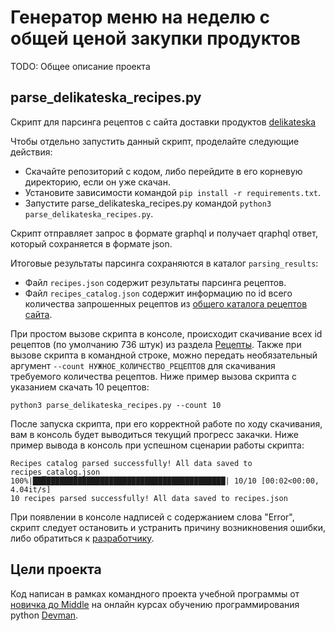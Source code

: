 # Генератор меню на неделю с общей ценой закупки продуктов

TODO: Общее описание проекта

## parse_delikateska_recipes.py

Скрипт для парсинга рецептов с сайта доставки продуктов [delikateska](https://www.delikateska.ru/)

Чтобы отдельно запустить данный скрипт, проделайте следующие действия:
- Скачайте репозиторий с кодом, либо перейдите в его корневую директорию, если он уже скачан.
- Установите зависимости командой `pip install -r requirements.txt`.
- Запустите parse_delikateska_recipes.py командой `python3 parse_delikateska_recipes.py`.

Скрипт отправляет запрос в формате graphql и получает qraphql ответ, который сохраняется в формате json.

Итоговые результаты парсинга сохраняются в каталог `parsing_results`:
-  Файл `recipes.json` содержит результаты парсинга рецептов.
-  Файл `recipes_catalog.json` содержит информацию по id всего количества запрошенных рецептов из [общего каталога рецептов сайта](https://www.delikateska.ru/recipes).

При простом вызове скрипта в консоле, происходит скачивание всех id рецептов (по умолчанию 736 штук) из раздела [Рецепты](https://www.delikateska.ru/recipes). Также при вызове скрипта в командной строке, можно передать необязательный аргумент `--count НУЖНОЕ_КОЛИЧЕСТВО_РЕЦЕПТОВ` для скачивания требуемого количества рецептов. Ниже пример вызова скрипта с указанием скачать 10 рецептов:

`python3 parse_delikateska_recipes.py --count 10`

После запуска скрипта, при его корректной работе по ходу скачивания, вам в консоль будет выводиться текущий прогресс закачки. Ниже пример вывода в консоль при успешном сценарии работы скрипта:
```
Recipes catalog parsed successfully! All data saved to recipes_catalog.json
100%|███████████████████████████████████████████| 10/10 [00:02<00:00,  4.04it/s]
10 recipes parsed successfully! All data saved to recipes.json
```
При появлении в консоле надписей с содержанием слова "Error", скрипт следует остановить и устранить причину возникновения ошибки, либо обратиться к [разработчику](https://github.com/rimprog).

## Цели проекта

Код написан в рамках командного проекта учебной программы от [новичка до Middle](https://dvmn.org/t/middle-python-dev-before-you-finish-the-course/) на онлайн курсах обучению программирования python [Devman](https://dvmn.org/).

